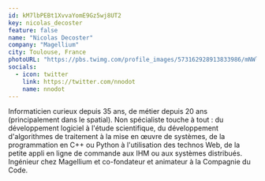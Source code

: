 ```yaml
---
id: kM7lbPEBt1XvvaYomE9Gz5wj8UT2
key: nicolas_decoster
feature: false
name: "Nicolas Decoster"
company: "Magellium"
city: Toulouse, France
photoURL: "https://pbs.twimg.com/profile_images/573162928913833986/mNWlOcuk_normal.png"
socials:
  - icon: twitter
    link: https://twitter.com/nnodot
    name: nnodot
---
```

Informaticien curieux depuis 35 ans, de métier depuis 20 ans (principalement dans le spatial). Non spécialiste touche à tout : du développement logiciel à l'étude scientifique, du développement d'algorithmes de traitement à la mise en œuvre de systèmes, de la programmation en C++ ou Python à l'utilisation des technos Web, de la petite appli en ligne de commande aux IHM ou aux systèmes distribués. Ingénieur chez Magellium et co-fondateur et animateur à la Compagnie du Code.

